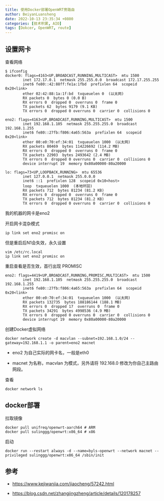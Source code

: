 ```yaml
---
title: 使用Docker部署OpenWRT旁路由
author: BeiyanLuansheng
date: 2022-10-13 23:35:34 +0800
categories: [技术积累, AIO]
tags: [Dokcer, OpenWRT, route]
---
```


## 设置网卡

查看网络

```shell
$ ifconfig
docker0: flags=4163<UP,BROADCAST,RUNNING,MULTICAST>  mtu 1500
        inet 172.17.0.1  netmask 255.255.0.0  broadcast 172.17.255.255
        inet6 fe80::42:88ff:fe1a:1fbd  prefixlen 64  scopeid 0x20<link>
        ether 02:42:88:1a:1f:bd  txqueuelen 0  (以太网)
        RX packets 0  bytes 0 (0.0 B)
        RX errors 0  dropped 0  overruns 0  frame 0
        TX packets 62  bytes 9179 (9.1 KB)
        TX errors 0  dropped 0 overruns 0  carrier 0  collisions 0

eno2: flags=4163<UP,BROADCAST,RUNNING,MULTICAST>  mtu 1500
        inet 192.168.1.105  netmask 255.255.255.0  broadcast 192.168.1.255
        inet6 fe80::27fb:f806:4a65:563a  prefixlen 64  scopeid 0x20<link>
        ether 00:e0:70:ef:34:01  txqueuelen 1000  (以太网)
        RX packets 80469  bytes 114226692 (114.2 MB)
        RX errors 0  dropped 0  overruns 0  frame 0
        TX packets 22903  bytes 2493642 (2.4 MB)
        TX errors 0  dropped 0 overruns 0  carrier 0  collisions 0
        device interrupt 19  memory 0x80a00000-80a20000  

lo: flags=73<UP,LOOPBACK,RUNNING>  mtu 65536
        inet 127.0.0.1  netmask 255.0.0.0
        inet6 ::1  prefixlen 128  scopeid 0x10<host>
        loop  txqueuelen 1000  (本地环回)
        RX packets 712  bytes 81234 (81.2 KB)
        RX errors 0  dropped 0  overruns 0  frame 0
        TX packets 712  bytes 81234 (81.2 KB)
        TX errors 0  dropped 0 overruns 0  carrier 0  collisions 0
```

我的机器的网卡是eno2

开启网卡混杂模式

```shell
ip link set eno2 promisc on
```

但是重启后N1会失效，永久设置

```shell
vim /etc/rc.local
ip link set eno2 promisc on
```
重启查看是否生效，首行出现 PROMISC

```shell
eno2: flags=4419<UP,BROADCAST,RUNNING,PROMISC,MULTICAST>  mtu 1500
        inet 192.168.1.105  netmask 255.255.255.0  broadcast 192.168.1.255
        inet6 fe80::27fb:f806:4a65:563a  prefixlen 64  scopeid 0x20<link>
        ether 00:e0:70:ef:34:01  txqueuelen 1000  (以太网)
        RX packets 132735  bytes 188186144 (188.1 MB)
        RX errors 0  dropped 17  overruns 0  frame 0
        TX packets 34291  bytes 4998536 (4.9 MB)
        TX errors 0  dropped 0 overruns 0  carrier 0  collisions 0
        device interrupt 19  memory 0x80a00000-80a20000  
```

创建Docker虚拟网络

```shell
docker network create -d macvlan --subnet=192.168.1.0/24 --gateway=192.168.1.1 -o parent=eno2 macnet
```

- eno2 为自己实际的网卡名，一般是eth0

- macnet 为名称，macvlan 为模式，另外请将 192.168.0 修改为你自己主路由网段。

查看

```shell
docker network ls
```

## docker部署

拉取镜像

```shell
docker pull unifreq/openwrt-aarch64 # ARM
docker pull sulinggg/openwrt:x86_64 # x86
```

启动

```shell
docker run --restart always -d --name=byls-openwrt --network macnet --privileged sulinggg/openwrt:x86_64 /sbin/init
```


## 参考

- https://www.kejiwanjia.com/jiaocheng/57242.html

- https://blog.csdn.net/zhangjingzheng/article/details/120178257